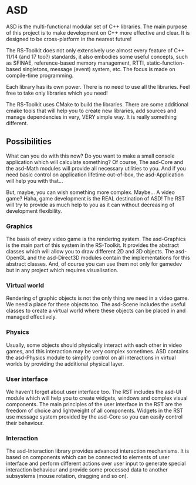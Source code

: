# ASD
ASD is the multi-functional modular set of C++ libraries. The main purpose of this project is to make development on C++ more effective and clear. It is designed to be cross-platform in the nearest future!

The RS-Toolkit does not only extensively use almost every feature of C++ 11/14 (and 17 too?) standards, it also embodies some useful concepts, such as SFINAE, reference-based memory management, RTTI, static-function-based singletons, message (event) system, etc. The focus is made on compile-time programming.

Each library has its own power. There is no need to use all the libraries. Feel free to take only libraries which you need!

The RS-Toolkit uses CMake to build the libraries. There are some additional cmake tools that will help you to create new libraries, add sources and manage dependencies in very, VERY simple way. It is really something different.

## Possibilities
What can you do with this now? Do you want to make a small console application which will calculate something? Of course, The asd-Core and the asd-Math modules will provide all necessary utilities to you. And if you need basic control on application lifetime out-of-box, the asd-Application will help you with that...

But, maybe, you can wish something more complex. Maybe... A video game? Haha, game development is the REAL destination of ASD! The RST will try to provide as much help to you as it can without decreasing of development flexibility.

### Graphics
The basis of every video game is the rendering system. The asd-Graphics is the main part of this system in the RS-Toolkit. It provides the abstract classes which will allow you to draw different 2D and 3D objects. The asd-OpenGL and the asd-Direct3D modules contain the implementations for this abstract classes. And, of course you can use them not only for gamedev but in any project which requires visualisation.

### Virtual world
Rendering of graphic objects is not the only thing we need in a video game. We need a place for these objects too. The asd-Scene includes the useful classes to create a virtual world where these objects can be placed in and managed effectively.

### Physics
Usually, some objects should physically interact with each other in video games, and this interaction may be very complex sometimes. ASD contains the asd-Physics module to simplify control on all interactions in virtual worlds by providing the additional physical layer.

### User interface
We haven't forget about user interface too. The RST includes the asd-UI module which will help you to create widgets, windows and complex visual components. The main principles of the user interface in the RST are the freedom of choice and lightweight of all components. Widgets in the RST use message system provided by the asd-Core so you can easily control their behaviour.

### Interaction
The asd-Interaction library provides advanced interaction mechanisms. It is based on components which can be connected to elements of user interface and perform different actions over user input to generate special interaction behaviour and provide some processed data to another subsystems (mouse rotation, dragging and so on).
